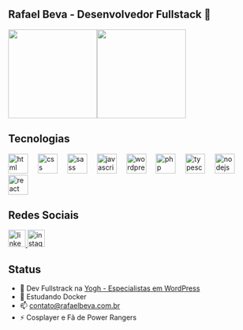 ## Rafael Beva - Desenvolvedor Fullstack 👋

<div style="display:flex;">
    <a href="https://github.com/rafael019">
        <img height="180em" src="https://github-readme-stats.vercel.app/api?username=rafael019&show_icons=true&include_all_commits=true&theme=dark&count_private=true">
    </a>
    <a href="https://github.com/rafael019">
        <img height="180em" src="https://github-readme-stats.anuraghazra1.vercel.app/api/top-langs/?username=rafael019&layout=compact&langs_count=8&theme=dark"/>
    </a>
</div>

## Tecnologias

<div align="left">
  <img src="https://cdn.jsdelivr.net/gh/devicons/devicon@latest/icons/html5/html5-original.svg" height="40" alt="html logo" />
  <img width="12" />
  <img src="https://cdn.jsdelivr.net/gh/devicons/devicon@latest/icons/css3/css3-original.svg" height="40" alt="css logo"/>
  <img width="12" />
  <img src="https://cdn.jsdelivr.net/gh/devicons/devicon@latest/icons/sass/sass-original.svg" height="40" alt="sass logo" />
  <img width="12" />
  <img src="https://cdn.jsdelivr.net/gh/devicons/devicon@latest/icons/javascript/javascript-original.svg" height="40" alt="javascript logo"/>
  <img width="12" />
  <img src="https://cdn.jsdelivr.net/gh/devicons/devicon/icons/wordpress/wordpress-original.svg" height="40" alt="wordpress logo"  />
  <img width="12" />
  <img src="https://cdn.jsdelivr.net/gh/devicons/devicon/icons/php/php-original.svg" height="40" alt="php logo"  />
  <img width="12" />
  <img src="https://cdn.jsdelivr.net/gh/devicons/devicon/icons/typescript/typescript-original.svg" height="40" alt="typescript logo"  />
  <img width="12" />
  <img src="https://cdn.jsdelivr.net/gh/devicons/devicon/icons/nodejs/nodejs-original.svg" height="40" alt="nodejs logo"  />
  <img width="12" />
  <img src="https://cdn.jsdelivr.net/gh/devicons/devicon/icons/react/react-original.svg" height="40" alt="react logo"  />

</div>

## Redes Sociais

<div align="left">
  <a href="https://www.linkedin.com/in/wellington-rafael-1809b6114/" target="_blank">
    <img src="https://img.shields.io/static/v1?message=LinkedIn&logo=linkedin&label=&color=0077B5&logoColor=white&labelColor=&style=for-the-badge" height="35" alt="linkedin logo"  />
  </a>
  <a href="https://www.instagram.com/rafaelbeva19/" target="_blank">
    <img src="https://img.shields.io/static/v1?message=Instagram&logo=instagram&label=&color=E4405F&logoColor=white&labelColor=&style=for-the-badge" height="35" alt="instagram logo"  />
  </a>
</div>

## Status

- 🔭 Dev Fullstrack na <a href="https://www.yogh.com.br" target="blank">Yogh - Especialistas em WordPress</a>
- 🌱 Estudando Docker
- 📫 contato@rafaelbeva.com.br
- ⚡ Cosplayer e Fã de Power Rangers
